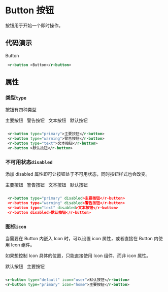 # Button 按钮
按钮用于开始一个即时操作。

## 代码演示

 <r-button >Button</r-button>

```xml
 <r-button >Button</r-button>
```
## 属性

### 类型`type`

按钮有四种类型

<div style="display:inline-block;margin-right: 8px;margin-bottom: 12px;">
     <r-button type="primary">主要按钮</r-button>
</div>
<div style="display:inline-block;margin-right: 8px;margin-bottom: 12px;">
     <r-button type="warning">警告按钮</r-button>
</div>
<div style="display:inline-block;margin-right: 8px;margin-bottom: 12px;">
    <r-button type="text">文本按钮</r-button>
</div>
<div style="display:inline-block;margin-right: 8px;margin-bottom: 12px;">
    <r-button >默认按钮</r-button>
</div>

```xml
 <r-button type="primary">主要按钮</r-button>
 <r-button type="warning">警告按钮</r-button>
 <r-button type="text">文本按钮</r-button>
 <r-button >默认按钮</r-button>
```

### 不可用状态`disabled`

添加 disabled 属性即可让按钮处于不可用状态，同时按钮样式也会改变。

<div style="display:inline-block;margin-right: 8px;margin-bottom: 12px;">
     <r-button type="primary" disabled>主要按钮</r-button>
</div>
<div style="display:inline-block;margin-right: 8px;margin-bottom: 12px;">
     <r-button type="warning" disabled>警告按钮</r-button>
</div>
<div style="display:inline-block;margin-right: 8px;margin-bottom: 12px;">
    <r-button type="text" disabled>文本按钮</r-button>
</div>
<div style="display:inline-block;margin-right: 8px;margin-bottom: 12px;">
    <r-button disabled>默认按钮</r-button>
</div>

```xml
 <r-button type="primary" disabled>主要按钮</r-button>
 <r-button type="warning" disabled>警告按钮</r-button>
 <r-button type="text" disabled>文本按钮</r-button>
 <r-button disabled>默认按钮</r-button>
```

### 图标`icon`

当需要在 Button 内嵌入 Icon 时，可以设置 icon 属性，或者直接在 Button 内使用 Icon 组件。

如果想控制 Icon 具体的位置，只能直接使用 Icon 组件，而非 icon 属性。

<div style="display:inline-block;margin-right: 8px;margin-bottom: 12px;">
     <r-button type="default" icon="user">默认按钮</r-button>
</div>
<div style="display:inline-block;margin-right: 8px;margin-bottom: 12px;">
     <r-button type="primary" icon="home">主要按钮</r-button>
</div>


```xml
<r-button type="default" icon="user">默认按钮</r-button>
<r-button type="primary" icon="home">主要按钮</r-button>
```

